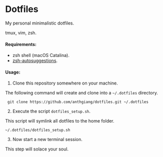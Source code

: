 # Dotfiles

My personal minimalistic dotfiles.

tmux, vim, zsh.

#### Requirements:
- zsh shell (macOS Catalina).
- [zsh-autosuggestions](https://github.com/zsh-users/zsh-autosuggestions).

#### Usage:

1. Clone this repository somewhere on your machine.

The following command will create and clone into a `~/.dotfiles` directory.

```
 git clone https://github.com/anthgiang/dotfiles.git ~/.dotfiles
```

2. Execute the script `dotfiles_setup.sh`.

This script will symlink all dotfiles to the home folder.

```
~/.dotfiles/dotfiles_setup.sh
```

3. Now start a new terminal session.

This step will solace your soul.